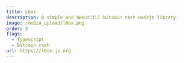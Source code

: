 ```yaml
---
title: Lbox
description: A simple and beautiful bitcoin cash nodejs library.
image: /media_upload/lbox.png
order: 3
flags:
  - Typescript
  - Bitcoin cash
url: https://lbox.js.org
---
```

